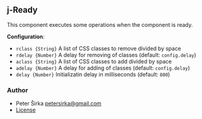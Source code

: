## j-Ready

This component executes some operations when the component is ready.

__Configuration__:

- `rclass {String}` A list of CSS classes to remove divided by space
- `rdelay {Number}` A delay for removing of classes (default: `config.delay`)
- `aclass {String}` A list of CSS classes to add divided by space
- `adelay {Number}` A delay for adding of classes (default: `config.delay`)
- `delay {Number}` Initializatin delay in milliseconds (default: `800`)

### Author

- Peter Širka <petersirka@gmail.com>
- [License](https://www.totaljs.com/license/)
